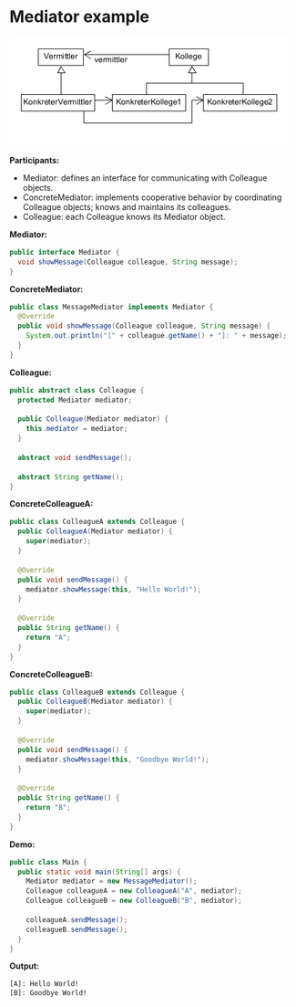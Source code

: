 # Mediator example

![mediator](../class-diagrams/mediator.png)

**Participants:**

* Mediator: defines an interface for communicating with Colleague objects.
* ConcreteMediator: implements cooperative behavior by coordinating Colleague objects; knows and maintains its colleagues.
* Colleague: each Colleague knows its Mediator object.

**Mediator:**

  ```java
  public interface Mediator {
    void showMessage(Colleague colleague, String message);
  }
  ```
  
**ConcreteMediator:**

  ```java
  public class MessageMediator implements Mediator {
    @Override
    public void showMessage(Colleague colleague, String message) {
      System.out.println("[" + colleague.getName() + "]: " + message);
    }
  }
  ```
  
**Colleague:**

  ```java
  public abstract class Colleague {
    protected Mediator mediator;

    public Colleague(Mediator mediator) {
      this.mediator = mediator;
    }

    abstract void sendMessage();

    abstract String getName();
  }
  ```
  
**ConcreteColleagueA:**

  ```java
  public class ColleagueA extends Colleague {
    public ColleagueA(Mediator mediator) {
      super(mediator);
    }

    @Override
    public void sendMessage() {
      mediator.showMessage(this, "Hello World!");
    }
    
    @Override
    public String getName() {
      return "A";
    }
  }
  ```
  
**ConcreteColleagueB:**

  ```java
  public class ColleagueB extends Colleague {
    public ColleagueB(Mediator mediator) {
      super(mediator);
    }

    @Override
    public void sendMessage() {
      mediator.showMessage(this, "Goodbye World!");
    }

    @Override
    public String getName() {
      return "B";
    }
  }
  ```
  
**Demo:**

  ```java
  public class Main {
    public static void main(String[] args) {
      Mediator mediator = new MessageMediator();
      Colleague colleagueA = new ColleagueA("A", mediator);
      Colleague colleagueB = new ColleagueB("B", mediator);

      colleagueA.sendMessage();
      colleagueB.sendMessage();
    }
  }
  ```
  
**Output:**

  ```
  [A]: Hello World!
  [B]: Goodbye World!
  ```